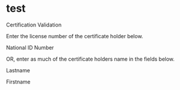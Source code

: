 test
====

Certification Validation

Enter the license number of the certificate holder below.

National ID Number




OR, enter as much of the certificate holders name in the fields below.


Lastname

Firstname



